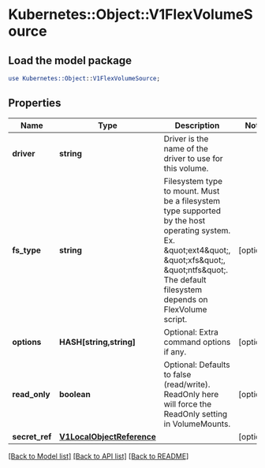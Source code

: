 # Kubernetes::Object::V1FlexVolumeSource

## Load the model package
```perl
use Kubernetes::Object::V1FlexVolumeSource;
```

## Properties
Name | Type | Description | Notes
------------ | ------------- | ------------- | -------------
**driver** | **string** | Driver is the name of the driver to use for this volume. | 
**fs_type** | **string** | Filesystem type to mount. Must be a filesystem type supported by the host operating system. Ex. \&quot;ext4\&quot;, \&quot;xfs\&quot;, \&quot;ntfs\&quot;. The default filesystem depends on FlexVolume script. | [optional] 
**options** | **HASH[string,string]** | Optional: Extra command options if any. | [optional] 
**read_only** | **boolean** | Optional: Defaults to false (read/write). ReadOnly here will force the ReadOnly setting in VolumeMounts. | [optional] 
**secret_ref** | [**V1LocalObjectReference**](V1LocalObjectReference.md) |  | [optional] 

[[Back to Model list]](../README.md#documentation-for-models) [[Back to API list]](../README.md#documentation-for-api-endpoints) [[Back to README]](../README.md)


